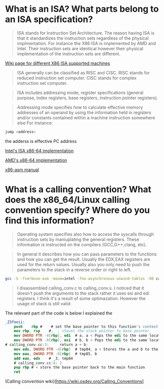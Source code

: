 #
# What is an ISA? What parts belong to an ISA specification?
 
 > ISA stands for Instruction Set Architecture. The reason having ISA is that it standardizes the instruction sets regardless of the physical implmentation. For instance the X86 ISA is implemented by AMD and Intel. Their instruction sets are identical however their physical implementation of the instruction sets are different.
 
 [Wiki page for different X86 ISA supported machines](https://en.wikipedia.org/wiki/X86_instruction_listings)

 > ISA generally can be classified as RISC and CISC. RISC stands for reduced instruction set computer. CISC stands for complex instruction set computer.

 > ISA includes addressing mode, register specifications (general purpose, index registers, base registers, instruction pointer registers).

 > Addressing mode specifies how to calculate effective memory addresses of an operand by using the information held in registers and/or constants contained within a machine instruction somewhere else
 For instance: 

 ```nasm 
 jump <address> 
 ```

 the adderss is effective PC address

[Intel's ISA x86-64 implementation](https://www.intel.com/content/dam/www/public/us/en/documents/manuals/64-ia-32-architectures-software-developer-instruction-set-reference-manual-325383.pdf)

[AMD's x86-64 implementation](https://www.amd.com/system/files/TechDocs/24592.pdf)

[x86-asm manual](http://ref.x86asm.net/)

#
# What is a calling convention? What does the x86_64/Linux calling convention specify?  Where do you find this information?

> Operating system specifies also how to access the syscalls through instruction sets by maniuplating the general registers. These information is instructed on the compilers (GCC,G++,clang, etc).

> In general it describes how you can pass parameters to the functions and how you can get the result. Usually the EDX,EAX registers are used for the return values. Usually also you only need to push the parameters to the stack in a reverse order or right to left.


```bash
gcc -S -fverbose-asm -masm=intel -fno-asynchronous-unwind-tables -O0 calling_conv.cc    
```

> I disassembled calling_conv.c to calling_conv.s. I noticed that it doesn't push the arguments to the stack rather it uses esi and edi registers. I think it's a result of some optimazation. However the usage of stack is still valid: 

The relevant part of the code is below I explained the 

```nasm
_Z3fooii:
	push	rbp	#    # set the base pointer to this function's context
	mov	rbp, rsp	#,  ; <Saves the stack pointer to base pointer
	mov	DWORD PTR -4[rbp], edi	# a, a < Pops the edi to the same location where "a" is - I am not really sure why?
	mov	DWORD PTR -8[rbp], esi	# b, b < Pops the edi to the same location where "a" is - I am not really sure why?
# calling_conv.cc:3:     return a + b;
	mov	edx, DWORD PTR -4[rbp]	# tmp84, a < Stores the a and b to the temporary variables
	mov	eax, DWORD PTR -8[rbp]	# tmp85, b
	add	eax, edx	# _3, tmp84
    # calling_conv.cc:4: }
	pop	rbp	# < store the base pointer back to the main function
	ret	
```


(Calling convention wiki)[https://wiki.osdev.org/Calling_Conventions]


